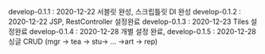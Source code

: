 develop-0.1.1 : 2020-12-22 서블릿 완성, 스크립틀릿 DI 완성
develop-0.1.2 : 2020-12-22 JSP, RestController 설정완료
develop-0.1.3 : 2020-12-23 Tiles 설정완료
develop-0.1.4 : 2020-12-28 개별 설정 완료, 
develop-0.1.5 : 2020-12-28 싱글 CRUD (mgr -> tea -> stu-> ... ->art -> rep)
